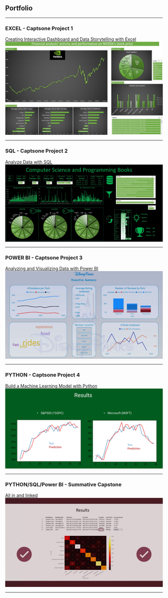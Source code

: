## Portfolio

---

### EXCEL - Captsone Project 1 

[Creating Interactive Dashboard and Data Storytelling with Excel](/pdf/Capstone1.pdf)
<img src="images/Capstone 1 - Excel Dashboard Screenshot.jpg?raw=true"/>




---

### SQL - Captsone Project 2

[Analyze Data with SQL](/pdf/Capstone2.pdf)
<img src="images/Capstone 2 - screenshot.jpg?raw=true"/>


---

### POWER BI - Captsone Project 3

[Analyzing and Visualizing Data with Power BI](/pdf/Capstone3.pdf)
<img src="images/Capstone 3 - screenshot.jpg?raw=true"/>


---

### PYTHON - Captsone Project 4

[Build a Machine Learning Model with Python](/pdf/Capstone4.pdf)
<img src="images/Capstone 4 - Screenshot.jpg?raw=true"/>


---

### PYTHON/SQL/Power BI - Summative Capstone

[All in and linked](/pdf/SummativeCapstone.pdf)
<img src="images/Summative Capstone - Screenshot.jpg?raw=true"/>



---
<!-- p style="font-size:11px">Page template forked from <a href="https://github.com/evanca/quick-portfolio">evanca</a></p>
<!-- Remove above link if you don't want to attibute -->
